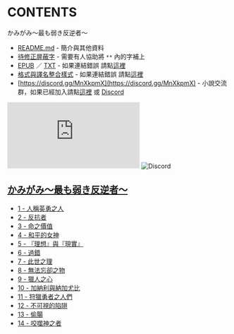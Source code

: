 # CONTENTS

かみがみ〜最も弱き反逆者〜


- [README.md](README.md) - 簡介與其他資料
- [待修正屏蔽字](%E5%BE%85%E4%BF%AE%E6%AD%A3%E5%B1%8F%E8%94%BD%E5%AD%97.md) - 需要有人協助將 `**` 內的字補上
- [EPUB](https://gitlab.com/demonovel/epub-txt/blob/master/webqxs_out/%E3%81%8B%E3%81%BF%E3%81%8C%E3%81%BF%E3%80%9C%E6%9C%80%E3%82%82%E5%BC%B1%E3%81%8D%E5%8F%8D%E9%80%86%E8%80%85%E3%80%9C.epub) ／ [TXT](https://gitlab.com/demonovel/epub-txt/blob/master/webqxs_out/out/%E3%81%8B%E3%81%BF%E3%81%8C%E3%81%BF%E3%80%9C%E6%9C%80%E3%82%82%E5%BC%B1%E3%81%8D%E5%8F%8D%E9%80%86%E8%80%85%E3%80%9C.out.txt) - 如果連結錯誤 請點[這裡](https://gitlab.com/demonovel/epub-txt/tree/master)
- [格式與譯名整合樣式](https://github.com/bluelovers/node-novel/blob/master/lib/locales/%E3%81%8B%E3%81%BF%E3%81%8C%E3%81%BF%E3%80%9C%E6%9C%80%E3%82%82%E5%BC%B1%E3%81%8D%E5%8F%8D%E9%80%86%E8%80%85%E3%80%9C.ts) - 如果連結錯誤 請點[這裡](https://github.com/bluelovers/node-novel/tree/master/lib/locales)
- [https://discord.gg/MnXkpmX](https://discord.gg/MnXkpmX) - 小說交流群，如果已經加入請點[這裡](https://discordapp.com/channels/467794087769014273/467794088285175809) 或 [Discord](https://discordapp.com/channels/@me)


![導航目錄](https://chart.apis.google.com/chart?cht=qr&chs=150x150&chl=https://gitee.com/bluelovers/novel/blob/master/webqxs_out/かみがみ〜最も弱き反逆者〜/導航目錄.md)  ![Discord](https://chart.apis.google.com/chart?cht=qr&chs=150x150&chl=https://discord.gg/MnXkpmX)




## [かみがみ～最も弱き反逆者～](00000_%E3%81%8B%E3%81%BF%E3%81%8C%E3%81%BF%EF%BD%9E%E6%9C%80%E3%82%82%E5%BC%B1%E3%81%8D%E5%8F%8D%E9%80%86%E8%80%85%EF%BD%9E)

- [1 - 人稱英勇之人](00000_%E3%81%8B%E3%81%BF%E3%81%8C%E3%81%BF%EF%BD%9E%E6%9C%80%E3%82%82%E5%BC%B1%E3%81%8D%E5%8F%8D%E9%80%86%E8%80%85%EF%BD%9E/1%20-%20%E4%BA%BA%E7%A8%B1%E8%8B%B1%E5%8B%87%E4%B9%8B%E4%BA%BA.txt)
- [2 - 反抗者](00000_%E3%81%8B%E3%81%BF%E3%81%8C%E3%81%BF%EF%BD%9E%E6%9C%80%E3%82%82%E5%BC%B1%E3%81%8D%E5%8F%8D%E9%80%86%E8%80%85%EF%BD%9E/2%20-%20%E5%8F%8D%E6%8A%97%E8%80%85.txt)
- [3 - 命之價值](00000_%E3%81%8B%E3%81%BF%E3%81%8C%E3%81%BF%EF%BD%9E%E6%9C%80%E3%82%82%E5%BC%B1%E3%81%8D%E5%8F%8D%E9%80%86%E8%80%85%EF%BD%9E/3%20-%20%E5%91%BD%E4%B9%8B%E5%83%B9%E5%80%BC.txt)
- [4 - 和平的女神](00000_%E3%81%8B%E3%81%BF%E3%81%8C%E3%81%BF%EF%BD%9E%E6%9C%80%E3%82%82%E5%BC%B1%E3%81%8D%E5%8F%8D%E9%80%86%E8%80%85%EF%BD%9E/4%20-%20%E5%92%8C%E5%B9%B3%E7%9A%84%E5%A5%B3%E7%A5%9E.txt)
- [5 - 『理想』與『現實』](00000_%E3%81%8B%E3%81%BF%E3%81%8C%E3%81%BF%EF%BD%9E%E6%9C%80%E3%82%82%E5%BC%B1%E3%81%8D%E5%8F%8D%E9%80%86%E8%80%85%EF%BD%9E/5%20-%20%E3%80%8E%E7%90%86%E6%83%B3%E3%80%8F%E8%88%87%E3%80%8E%E7%8F%BE%E5%AF%A6%E3%80%8F.txt)
- [6 - 過錯](00000_%E3%81%8B%E3%81%BF%E3%81%8C%E3%81%BF%EF%BD%9E%E6%9C%80%E3%82%82%E5%BC%B1%E3%81%8D%E5%8F%8D%E9%80%86%E8%80%85%EF%BD%9E/6%20-%20%E9%81%8E%E9%8C%AF.txt)
- [7 - 此世之理](00000_%E3%81%8B%E3%81%BF%E3%81%8C%E3%81%BF%EF%BD%9E%E6%9C%80%E3%82%82%E5%BC%B1%E3%81%8D%E5%8F%8D%E9%80%86%E8%80%85%EF%BD%9E/7%20-%20%E6%AD%A4%E4%B8%96%E4%B9%8B%E7%90%86.txt)
- [8 - 無法忘卻之物](00000_%E3%81%8B%E3%81%BF%E3%81%8C%E3%81%BF%EF%BD%9E%E6%9C%80%E3%82%82%E5%BC%B1%E3%81%8D%E5%8F%8D%E9%80%86%E8%80%85%EF%BD%9E/8%20-%20%E7%84%A1%E6%B3%95%E5%BF%98%E5%8D%BB%E4%B9%8B%E7%89%A9.txt)
- [9 - 獵人之心](00000_%E3%81%8B%E3%81%BF%E3%81%8C%E3%81%BF%EF%BD%9E%E6%9C%80%E3%82%82%E5%BC%B1%E3%81%8D%E5%8F%8D%E9%80%86%E8%80%85%EF%BD%9E/9%20-%20%E7%8D%B5%E4%BA%BA%E4%B9%8B%E5%BF%83.txt)
- [10 - 加納利與納加尤比](00000_%E3%81%8B%E3%81%BF%E3%81%8C%E3%81%BF%EF%BD%9E%E6%9C%80%E3%82%82%E5%BC%B1%E3%81%8D%E5%8F%8D%E9%80%86%E8%80%85%EF%BD%9E/10%20-%20%E5%8A%A0%E7%B4%8D%E5%88%A9%E8%88%87%E7%B4%8D%E5%8A%A0%E5%B0%A4%E6%AF%94.txt)
- [11 - 狩獵勇者之人們](00000_%E3%81%8B%E3%81%BF%E3%81%8C%E3%81%BF%EF%BD%9E%E6%9C%80%E3%82%82%E5%BC%B1%E3%81%8D%E5%8F%8D%E9%80%86%E8%80%85%EF%BD%9E/11%20-%20%E7%8B%A9%E7%8D%B5%E5%8B%87%E8%80%85%E4%B9%8B%E4%BA%BA%E5%80%91.txt)
- [12 - 不可視的陷阱](00000_%E3%81%8B%E3%81%BF%E3%81%8C%E3%81%BF%EF%BD%9E%E6%9C%80%E3%82%82%E5%BC%B1%E3%81%8D%E5%8F%8D%E9%80%86%E8%80%85%EF%BD%9E/12%20-%20%E4%B8%8D%E5%8F%AF%E8%A6%96%E7%9A%84%E9%99%B7%E9%98%B1.txt)
- [13 - 偷腸](00000_%E3%81%8B%E3%81%BF%E3%81%8C%E3%81%BF%EF%BD%9E%E6%9C%80%E3%82%82%E5%BC%B1%E3%81%8D%E5%8F%8D%E9%80%86%E8%80%85%EF%BD%9E/13%20-%20%E5%81%B7%E8%85%B8.txt)
- [14 - 咬噬神之者](00000_%E3%81%8B%E3%81%BF%E3%81%8C%E3%81%BF%EF%BD%9E%E6%9C%80%E3%82%82%E5%BC%B1%E3%81%8D%E5%8F%8D%E9%80%86%E8%80%85%EF%BD%9E/14%20-%20%E5%92%AC%E5%99%AC%E7%A5%9E%E4%B9%8B%E8%80%85.txt)

